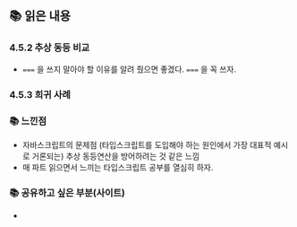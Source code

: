 ## 📚 읽은 내용

### 4.5.2 추상 동등 비교
- `===` 을 쓰지 말아야 할 이유를 알려 줬으면 좋겠다. `===` 을 꼭 쓰자.

### 4.5.3 희귀 사례


### 📚 느낀점
- 자바스크립트의 문제점 (타입스크립트를 도입해야 하는 원인에서 가장 대표적 예시로 거론되는) 추상 동등연산을 방어하려는 것 같은 느낌
- 매 파트 읽으면서 느끼는 타입스크립트 공부를 열심히 하자. 

### 📚 공유하고 싶은 부분(사이트)
- 
